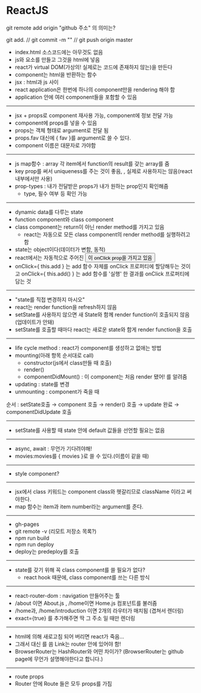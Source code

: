 # ReactJS

git remote add origin "github 주소" 의 의미는?

git add. // git commit -m "" // git push origin master

- index.html 소스코드에는 아무것도 없음
- js와 요소를 만들고 그것을 html에 넣음
- react가 virtual DOM(가상의! 실제로는 코드에 존재하지 않는)을 만든다
- component는 html을 반환하는 함수
- jsx : html과 js 사이
- react application은 한번에 하나의 component만을 rendering 해야 함
- application 안에 여러 component들을 포함할 수 있음

---

- jsx + props로 component 재사용 가능, component에 정보 전달 가능
- component에 props를 넣을 수 있음
- props는 객체 형태로 argument로 전달 됨
- props.fav 대신에 { fav }를 argument로 쓸 수 있다.
- component 이름은 대문자로 가야함

---

- js map함수 : array 각 item에서 function의 result를 갖는 array를 줌
- key prop를 써서 uniqueness를 주는 것이 좋음, , 실제로 사용하지는 않음(react 내부에서만 사용)
- prop-types : 내가 전달받은 props가 내가 원하는 prop인지 확인해줌
    - type, 필수 여부 등 확인 가능

---

- dynamic data를 다루는 state
- function component와 class component
- class component는 return이 아닌 render method를 가지고 있음
    - react는 자동으로 모든 class component의 render method를 실행하려고 함
- state는 object이다(데이터가 변함, 동적)
- react에서는 자동적으로 주어진 <button>이 onClick prop을 가지고 있음
- onClick={ this.add } 는 add 함수 자체를 onClick 프로퍼티에 할당해두는 것이고 onClick={ this.add() } 는 add 함수를 '실행' 한 결과를 onClick 프로퍼티에 담는 것

---

- "state를 직접 변경하지 마시오"
- react는 render function을 refresh하지 않음
- setState를 사용하지 않으면 새 State와 함께 render function이 호출되지 않음(업데이트가 안돼)
- setState를 호출할 때마다 react는 새로운 state와 함게 render function을 호출

---

- life cycle method : react가 component를 생성하고 없애는 방법
- mounting(아래 항목 순서대로 call)
    - constructor(js에서 class만들 때 호출)
    - render()
    - componentDidMount() : 이 component는 처음 render 됐어! 를 알려줌
- updating : state를 변경
- unmounting : component가 죽을 때

순서 : setState호출 → component 호출 → render() 호출 → update 완료 →  componentDidUpdate 호출

---

- setState를 사용할 때 state 안에 default 값들을 선언할 필요는 없음

---

- async, await : 무언가 기다려야해!
- movies:movies를 { movies }로 쓸 수 있다.(이름이 같을 때)

---

- style component?

---

- jsx에서 class 키워드는 component class와 헷갈리므로 className 이라고 써야한다.
- map 함수는 item과 item number라는 argument를 준다.

---

- gh-pages
- git remote -v (리모트 저장소 목록?)
- npm run build
- npm run deploy
- deploy는 predeploy를 호출

---

- state를 갖기 위해 꼭 class component를 쓸 필요가 없다?
    - react hook 때문에, class component를 쓰는 다른 방식

---

- react-router-dom : navigation 만들어주는 툴
- /about 이면 About.js , /home이면 Home.js 컴포넌트를 불러줌
- /home과, /home/introduction 이면 2개의 라우터가 매치됨 (겹쳐서 렌더링)
- exact={true} 를 추가해주면 딱 그 주소 일 때만 렌더링

---

- html에 의해 새로고침 되어 버리면 react가 죽음...
- 그래서 <a> 대신 <Link>를 씀 Link는 router 안에 있어야 함!
- BrowserRouter는 HashRouter와 어떤 차이가? (BrowserRouter는 github page에 무언가 설명해야한다고 합니다.)

---

- route props
- Router 안에 Route 들은 모두 props를 가짐